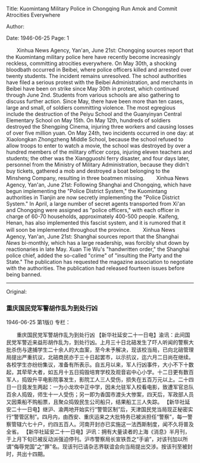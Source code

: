 Title: Kuomintang Military Police in Chongqing Run Amok and Commit Atrocities Everywhere

Author: 

Date: 1946-06-25
Page: 1

　　Xinhua News Agency, Yan'an, June 21st: Chongqing sources report that the Kuomintang military police here have recently become increasingly reckless, committing atrocities everywhere. On May 30th, a shocking bloodbath occurred in Beibei, where police officers killed and arrested over twenty students. The incident remains unresolved. The school authorities have filed a serious protest with the Beibei Administration, and merchants in Beibei have been on strike since May 30th in protest, which continued through June 2nd. Students from various schools are also gathering to discuss further action. Since May, there have been more than ten cases, large and small, of soldiers committing violence. The most egregious include the destruction of the Peiyu School and the Guanyinyan Central Elementary School on May 15th. On May 12th, hundreds of soldiers destroyed the Shengping Cinema, injuring three workers and causing losses of over five million yuan. On May 24th, two incidents occurred in one day: at Xiaolongkan Zhongzheng Middle School, because the school refused to allow troops to enter to watch a movie, the school was destroyed by over a hundred members of the military officer corps, injuring eleven teachers and students; the other was the Xiangguoshi ferry disaster, and four days later, personnel from the Ministry of Military Administration, because they didn't buy tickets, gathered a mob and destroyed a boat belonging to the Minsheng Company, resulting in three boatmen missing.
　　Xinhua News Agency, Yan'an, June 21st: Following Shanghai and Chongqing, which have begun implementing the "Police District System," the Kuomintang authorities in Tianjin are now secretly implementing the "Police District System." In April, a large number of secret agents transported from Xi'an and Chongqing were assigned as "police officers," with each officer in charge of 60-70 households, approximately 400-500 people. Kaifeng, Henan, has also implemented this fascist system, and it is rumored that it will soon be implemented throughout the province.
　　Xinhua News Agency, Yan'an, June 21st: Shanghai sources report that the Shanghai *News* bi-monthly, which has a large readership, was forcibly shut down by reactionaries in late May. Xuan Tie Wu's "handwritten order," the Shanghai police chief, added the so-called "crime" of "insulting the Party and the State." The publication has requested the magazine association to negotiate with the authorities. The publication had released fourteen issues before being banned.



<hr /> 

Original: 


### 重庆国民党军警胡作乱为到处行凶

1946-06-25
第1版()
专栏：

　　重庆国民党军警胡作乱为到处行凶
    【新华社延安二十一日电】渝讯：此间国民党军警近来益形胡作乱为，到处行凶。上月三十日北碚发生了吓人听闻的警察大批杀伤与逮捕学生二十余人的大血案，至今未予解决，现该校当局，已向北碚管理局提出严重抗议，北碚商民亦于三十日起罢市，以示抗议，迄六月二日尚在继续。各校学生亦纷纷集议，准备有所表示。自五月以来，军人行凶事件，大小不下十数起，其荦荦大者，如五月十五日捣毁培育学校及观音岩中心小学。十二日更有数百军人，捣毁升平电影院事发生，影院工人三人受伤，损失在五百万元以上。二十四日一日竟发生两起：一为小龙坎中正中学，因未允驻军入校看电影，致遭军官总队百余人捣毁，师生十一人受伤；另一即为香国市渡头大惨案，四天后，军政部人员又因乘船不购船票，且聚众捣毁民生公司船只，结果船工三人失踪。
    【新华社延安二十一日电】继沪、渝两地开始实行“警管区制”后，天津国民党当局现正秘密实行“警管区制”。四月内，由西安、重庆运来之大批特务已被派担任“警察”，每一警察管辖六七十户，约四五百人。河南开封亦已实施这一法西斯制度，闻不久将普及全省。
    【新华社延安二十一日电】沪讯：拥有大量读者的上海《消息》半月刊，于上月下旬已被反动派强迫停刊。沪市警察局长宣铁吾之“手谕”，对该刊加以所谓“侮辱党国”之“罪”名。现该刊已请杂志界联谊会向当局提出交涉。按该刊至被封时，共出十四期。
